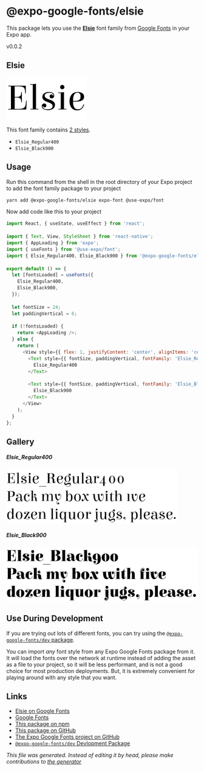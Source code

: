 # @expo-google-fonts/elsie

This package lets you use the [**Elsie**](https://fonts.google.com/specimen/Elsie) font family from [Google Fonts](https://fonts.google.com/) in your Expo app.

v0.0.2

## Elsie

![Elsie](./font-family.png)

This font family contains [2 styles](#gallery).

- `Elsie_Regular400`
- `Elsie_Black900`

## Usage

Run this command from the shell in the root directory of your Expo project to add the font family package to your project
```sh
yarn add @expo-google-fonts/elsie expo-font @use-expo/font
```

Now add code like this to your project
```js
import React, { useState, useEffect } from 'react';

import { Text, View, StyleSheet } from 'react-native';
import { AppLoading } from 'expo';
import { useFonts } from '@use-expo/font';
import { Elsie_Regular400, Elsie_Black900 } from '@expo-google-fonts/elsie';

export default () => {
  let [fontsLoaded] = useFonts({
    Elsie_Regular400,
    Elsie_Black900,
  });

  let fontSize = 24;
  let paddingVertical = 6;

  if (!fontsLoaded) {
    return <AppLoading />;
  } else {
    return (
      <View style={{ flex: 1, justifyContent: 'center', alignItems: 'center' }}>
        <Text style={{ fontSize, paddingVertical, fontFamily: 'Elsie_Regular400' }}>
          Elsie_Regular400
        </Text>

        <Text style={{ fontSize, paddingVertical, fontFamily: 'Elsie_Black900' }}>
          Elsie_Black900
        </Text>
      </View>
    );
  }
};

```

## Gallery

##### Elsie_Regular400
![Elsie_Regular400](./bc0b83b9cbe3b25809361a2f4e495bdc9f10756f669072da3bc89689a42c8845.ttf.png)

##### Elsie_Black900
![Elsie_Black900](./9aca439d3b5c4abdf62ae59fb1a643c185345724ebdb002f388d25d7926f8f98.ttf.png)


## Use During Development

If you are trying out lots of different fonts, you can try using the [`@expo-google-fonts/dev` package](https://www.npmjs.com/package/@expo-google-fonts/dev).

You can import *any* font style from any Expo Google Fonts package from it. It will load the fonts
over the network at runtime instead of adding the asset as a file to your project, so it will be 
less performant, and is not a good choice for most production deployments. But, it is extremely convenient
for playing around with any style that you want.

## Links

- [Elsie on Google Fonts](https://fonts.google.com/specimen/Elsie)
- [Google Fonts](https://fonts.google.com/)
- [This package on npm](https://www.npmjs.com/package/@expo-google-fonts/elsie)
- [This package on GitHub](https://github.com/expo/google-fonts/tree/master/font-packages/elsie)
- [The Expo Google Fonts project on GitHub](https://github.com/expo/google-fonts)
- [`@expo-google-fonts/dev` Devlopment Package](https://github.com/expo/google-fonts/tree/master/font-packages/dev)


*This file was generated. Instead of editing it by head, please make contributions to [the generator](https://github.com/expo/google-fonts/tree/master/packages/generator)*
